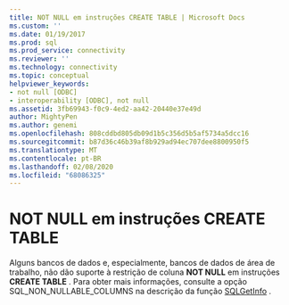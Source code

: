 ```yaml
---
title: NOT NULL em instruções CREATE TABLE | Microsoft Docs
ms.custom: ''
ms.date: 01/19/2017
ms.prod: sql
ms.prod_service: connectivity
ms.reviewer: ''
ms.technology: connectivity
ms.topic: conceptual
helpviewer_keywords:
- not null [ODBC]
- interoperability [ODBC], not null
ms.assetid: 3fb69943-f0c9-4ed2-aa42-20440e37e49d
author: MightyPen
ms.author: genemi
ms.openlocfilehash: 808cddbd805db09d1b5c356d5b5af5734a5dcc16
ms.sourcegitcommit: b87d36c46b39af8b929ad94ec707dee8800950f5
ms.translationtype: MT
ms.contentlocale: pt-BR
ms.lasthandoff: 02/08/2020
ms.locfileid: "68086325"
---
```

# <a name="not-null-in-create-table-statements"></a>NOT NULL em instruções CREATE TABLE
Alguns bancos de dados e, especialmente, bancos de dados de área de trabalho, não dão suporte à restrição de coluna **NOT NULL** em instruções **CREATE TABLE** . Para obter mais informações, consulte a opção SQL_NON_NULLABLE_COLUMNS na descrição da função [SQLGetInfo](../../../odbc/reference/syntax/sqlgetinfo-function.md) .
